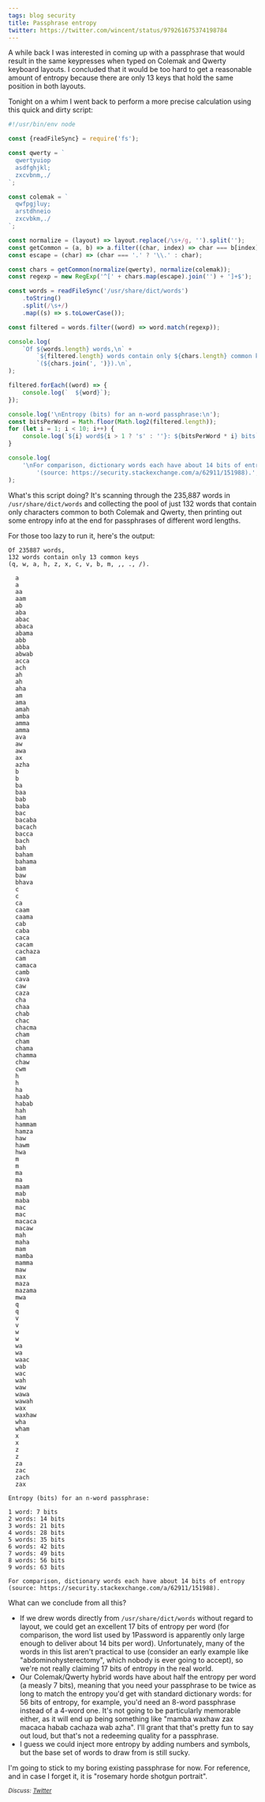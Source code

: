 ```yaml
---
tags: blog security
title: Passphrase entropy
twitter: https://twitter.com/wincent/status/979261675374198784
---
```


A while back I was interested in coming up with a passphrase that would result in the same keypresses when typed on Colemak and Qwerty keyboard layouts. I concluded that it would be too hard to get a reasonable amount of entropy because there are only 13 keys that hold the same position in both layouts.

Tonight on a whim I went back to perform a more precise calculation using this quick and dirty script:

```javascript
#!/usr/bin/env node

const {readFileSync} = require('fs');

const qwerty = `
  qwertyuiop
  asdfghjkl;
  zxcvbnm,./
`;

const colemak = `
  qwfpgjluy;
  arstdhneio
  zxcvbkm,./
`;

const normalize = (layout) => layout.replace(/\s+/g, '').split('');
const getCommon = (a, b) => a.filter((char, index) => char === b[index]);
const escape = (char) => (char === '.' ? '\\.' : char);

const chars = getCommon(normalize(qwerty), normalize(colemak));
const regexp = new RegExp('^[' + chars.map(escape).join('') + ']+$');

const words = readFileSync('/usr/share/dict/words')
    .toString()
    .split(/\s+/)
    .map((s) => s.toLowerCase());

const filtered = words.filter((word) => word.match(regexp));

console.log(
    `Of ${words.length} words,\n` +
        `${filtered.length} words contain only ${chars.length} common keys\n` +
        `(${chars.join(', ')}).\n`,
);

filtered.forEach((word) => {
    console.log(`  ${word}`);
});

console.log('\nEntropy (bits) for an n-word passphrase:\n');
const bitsPerWord = Math.floor(Math.log2(filtered.length));
for (let i = 1; i < 10; i++) {
    console.log(`${i} word${i > 1 ? 's' : ''}: ${bitsPerWord * i} bits`);
}

console.log(
    '\nFor comparison, dictionary words each have about 14 bits of entropy\n' +
        '(source: https://security.stackexchange.com/a/62911/151988).',
);
```

What's this script doing? It's scanning through the 235,887 words in `/usr/share/dict/words` and collecting the pool of just 132 words that contain only characters common to both Colemak and Qwerty, then printing out some entropy info at the end for passphrases of different word lengths.

For those too lazy to run it, here's the output:

```plain
Of 235887 words,
132 words contain only 13 common keys
(q, w, a, h, z, x, c, v, b, m, ,, ., /).

  a
  a
  aa
  aam
  ab
  aba
  abac
  abaca
  abama
  abb
  abba
  abwab
  acca
  ach
  ah
  ah
  aha
  am
  ama
  amah
  amba
  amma
  amma
  ava
  aw
  awa
  ax
  azha
  b
  b
  ba
  baa
  bab
  baba
  bac
  bacaba
  bacach
  bacca
  bach
  bah
  baham
  bahama
  bam
  baw
  bhava
  c
  c
  ca
  caam
  caama
  cab
  caba
  caca
  cacam
  cachaza
  cam
  camaca
  camb
  cava
  caw
  caza
  cha
  chaa
  chab
  chac
  chacma
  cham
  cham
  chama
  chamma
  chaw
  cwm
  h
  h
  ha
  haab
  habab
  hah
  ham
  hammam
  hamza
  haw
  hawm
  hwa
  m
  m
  ma
  ma
  maam
  mab
  maba
  mac
  mac
  macaca
  macaw
  mah
  maha
  mam
  mamba
  mamma
  maw
  max
  maza
  mazama
  mwa
  q
  q
  v
  v
  w
  w
  wa
  wa
  waac
  wab
  wac
  wah
  waw
  wawa
  wawah
  wax
  waxhaw
  wha
  wham
  x
  x
  z
  z
  za
  zac
  zach
  zax

Entropy (bits) for an n-word passphrase:

1 word: 7 bits
2 words: 14 bits
3 words: 21 bits
4 words: 28 bits
5 words: 35 bits
6 words: 42 bits
7 words: 49 bits
8 words: 56 bits
9 words: 63 bits

For comparison, dictionary words each have about 14 bits of entropy
(source: https://security.stackexchange.com/a/62911/151988).
```

What can we conclude from all this?

-   If we drew words directly from `/usr/share/dict/words` without regard to layout, we could get an excellent 17 bits of entropy per word (for comparison, the word list used by 1Password is apparently only large enough to deliver about 14 bits per word). Unfortunately, many of the words in this list aren't practical to use (consider an early example like "abdominohysterectomy", which nobody is ever going to accept), so we're not really claiming 17 bits of entropy in the real world.
-   Our Colemak/Qwerty hybrid words have about half the entropy per word (a measly 7 bits), meaning that you need your passphrase to be twice as long to match the entropy you'd get with standard dictionary words: for 56 bits of entropy, for example, you'd need an 8-word passphrase instead of a 4-word one. It's not going to be particularly memorable either, as it will end up being something like "mamba waxhaw zax macaca habab cachaza wab azha". I'll grant that that's pretty fun to say out loud, but that's not a redeeming quality for a passphrase.
-   I guess we could inject more entropy by adding numbers and symbols, but the base set of words to draw from is still sucky.

I'm going to stick to my boring existing passphrase for now. For reference, and in case I forget it, it is "rosemary horde shotgun portrait".

<small><em>Discuss: [Twitter](https://twitter.com/wincent/status/979261675374198784)</em></small>
